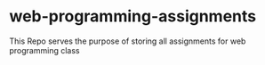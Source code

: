 # web-programming-assignments

This Repo serves the purpose of storing all assignments for web programming class
